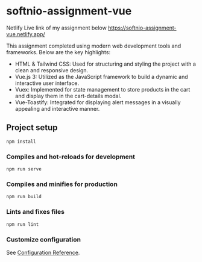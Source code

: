 # softnio-assignment-vue

Netlify Live link of my assignment below 
https://softnio-assignment-vue.netlify.app/

This assignment completed using modern web development tools and frameworks. Below are the key highlights:
 - HTML & Tailwind CSS: Used for structuring and styling the project with a clean and responsive design.
 - Vue.js 3: Utilized as the JavaScript framework to build a dynamic and interactive user interface.
 - Vuex: Implemented for state management to store products in the cart and display them in the cart-details modal.
 - Vue-Toastify: Integrated for displaying alert messages in a visually appealing and interactive manner.

## Project setup
```
npm install
```
### Compiles and hot-reloads for development
```
npm run serve
```
### Compiles and minifies for production
```
npm run build
```
### Lints and fixes files
```
npm run lint
```
### Customize configuration
See [Configuration Reference](https://cli.vuejs.org/config/).


